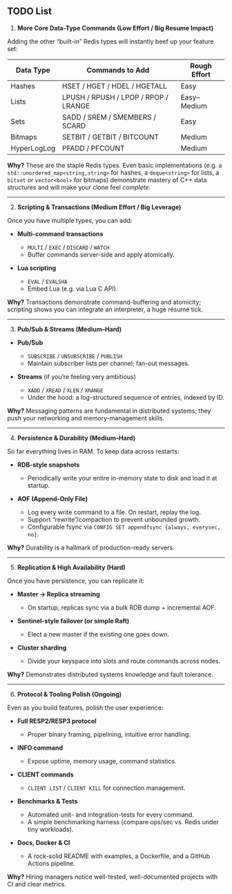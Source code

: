 ## TODO List

1. **More Core Data-Type Commands (Low Effort / Big Resume Impact)**

Adding the other “built-in” Redis types will instantly beef up your feature set:

| Data Type  | Commands to Add                        | Rough Effort |
|------------|----------------------------------------|--------------|
| Hashes     | HSET / HGET / HDEL / HGETALL           | Easy         |
| Lists      | LPUSH / RPUSH / LPOP / RPOP / LRANGE   | Easy–Medium  |
| Sets       | SADD / SREM / SMEMBERS / SCARD         | Easy         |
| Bitmaps    | SETBIT / GETBIT / BITCOUNT             | Medium       |
| HyperLogLog| PFADD / PFCOUNT                        | Medium       |

**Why?** These are the staple Redis types. Even basic implementations (e.g. a `std::unordered_map<string,string>` for hashes, a `deque<string>` for lists, a `bitset` or `vector<bool>` for bitmaps) demonstrate mastery of C++ data structures and will make your clone feel *complete*.

---

2. **Scripting & Transactions (Medium Effort / Big Leverage)**

Once you have multiple types, you can add:

- **Multi-command transactions**
    - `MULTI` / `EXEC` / `DISCARD` / `WATCH`
    - Buffer commands server-side and apply atomically.

- **Lua scripting**
    - `EVAL` / `EVALSHA`
    - Embed Lua (e.g. via Lua C API).

**Why?** Transactions demonstrate command-buffering and atomicity; scripting shows you can integrate an interpreter, a huge résumé tick.

---

3. **Pub/Sub & Streams (Medium–Hard)**

- **Pub/Sub**
    - `SUBSCRIBE` / `UNSUBSCRIBE` / `PUBLISH`
    - Maintain subscriber lists per channel; fan-out messages.

- **Streams** (if you’re feeling very ambitious)
    - `XADD` / `XREAD` / `XLEN` / `XRANGE`
    - Under the hood: a log-structured sequence of entries, indexed by ID.

**Why?** Messaging patterns are fundamental in distributed systems; they push your networking and memory-management skills.

---

4. **Persistence & Durability (Medium–Hard)**

So far everything lives in RAM. To keep data across restarts:

- **RDB-style snapshots**
    - Periodically write your entire in-memory state to disk and load it at startup.

- **AOF (Append-Only File)**
    - Log every write command to a file. On restart, replay the log.
    - Support “rewrite”/compaction to prevent unbounded growth.
    - Configurable fsync via `CONFIG SET appendfsync {always, everysec, no}`.

**Why?** Durability is a hallmark of production­-ready servers.

---

5. **Replication & High Availability (Hard)**

Once you have persistence, you can replicate it:

- **Master → Replica streaming**
    - On startup, replicas sync via a bulk RDB dump + incremental AOF.

- **Sentinel-style failover (or simple Raft)**
    - Elect a new master if the existing one goes down.

- **Cluster sharding**
    - Divide your keyspace into slots and route commands across nodes.

**Why?** Demonstrates distributed systems knowledge and fault tolerance.

---

6. **Protocol & Tooling Polish (Ongoing)**

Even as you build features, polish the user experience:

- **Full RESP2/RESP3 protocol**
    - Proper binary framing, pipelining, intuitive error handling.

- **INFO command**
    - Expose uptime, memory usage, command statistics.

- **CLIENT commands**
    - `CLIENT LIST` / `CLIENT KILL` for connection management.

- **Benchmarks & Tests**
    - Automated unit- and integration-tests for every command.
    - A simple benchmarking harness (compare ops/sec vs. Redis under tiny workloads).

- **Docs, Docker & CI**
    - A rock-solid README with examples, a Dockerfile, and a GitHub Actions pipeline.

**Why?** Hiring managers notice well-tested, well-documented projects with CI and clear metrics.
